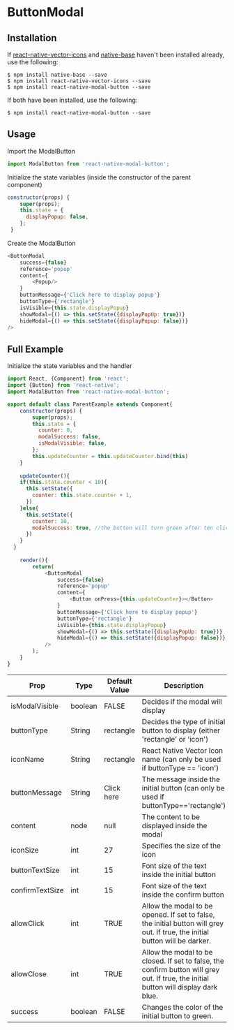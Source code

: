 ButtonModal
======

Installation
------
If [react-native-vector-icons](https://github.com/oblador/react-native-vector-icons) and [native-base](https://nativebase.io) haven't been installed already, use the following:
```
$ npm install native-base --save
$ npm install react-native-vector-icons --save
$ npm install react-native-modal-button --save 
```
If both have been installed, use the following:
```
$ npm install react-native-modal-button --save 
```

Usage
------
Import the ModalButton
```javascript
import ModalButton from 'react-native-modal-button';
```

Initialize the state variables (inside the constructor of the parent component)
```javascript
constructor(props) {
    super(props);
    this.state = {
      displayPopup: false,
    };
 }
```

Create the ModalButton
```javascript
<ButtonModal
    success={false}
    reference='popup'
    content={
        <Popup/>
    }
    buttonMessage={'Click here to display popup'}
    buttonType={'rectangle'}
    isVisible={this.state.displayPopup}
    showModal={() => this.setState({displayPopUp: true})}
    hideModal={() => this.setState({displayPopup: false})}
/>
```

Full Example
------
Initialize the state variables and the handler
```javascript
import React, {Component} from 'react';
import {Button} from 'react-native';
import ModalButton from 'react-native-modal-button';

export default class ParentExample extends Component{
    constructor(props) {
        super(props);
        this.state = {
          counter: 0,
          modalSuccess: false,
          isModalVisible: false,
        };
        this.updateCounter = this.updateCounter.bind(this)
    }
    
    updateCounter(){
    if(this.state.counter < 10){
      this.setState({
        counter: this.state.counter + 1,
      })
    }else{
      this.setState({
        counter: 10,
        modalSuccess: true, //the button will turn green after ten clicks
      })
    }
  }
    
    render(){
        return(
            <ButtonModal
                success={false}
                reference='popup'
                content={
                    <Button onPress={this.updateCounter}></Button>
                }
                buttonMessage={'Click here to display popup'}
                buttonType={'rectangle'}
                isVisible={this.state.displayPopup}
                showModal={() => this.setState({displayPopUp: true})}
                hideModal={() => this.setState({displayPopup: false})}
            />
        );
    }
}
```


| Prop            | Type    | Default Value | Description                                                                                                                          |
|-----------------|---------|---------------|-------------------------------------------------------------------------------------------|
| isModalVisible  | boolean | FALSE         | Decides if the modal will display                                                                                                |
| buttonType      | String  | rectangle     | Decides the type of initial button to display (either 'rectangle' or 'icon')                                                         |
| iconName        | String  | rectangle     | React Native Vector Icon name (can only be used if buttonType == 'icon')                                                             |
| buttonMessage   | String  | Click here    | The message inside the initial button (can only be used if buttonType=='rectangle')                                                  |
| content         | node    | null          | The content to be displayed inside the modal                                                                                         |
| iconSize        | int     | 27            | Specifies the size of the icon                                                                                                       |
| buttonTextSize  | int     | 15            | Font size of the text inside the initial button                                                                                      |
| confirmTextSize | int     | 15            | Font size of the text inside the confirm button                                                                                      |
| allowClick      | int     | TRUE          | Allow the modal to be opened. If set to false, the initial button will grey out. If true,                   the initial button will be darker.         |
| allowClose      | int     | TRUE          | Allow the modal to be closed. If set to false, the confirm button will grey out. If true, the initial button will display dark blue. |
| success         | boolean | FALSE         | Changes the color of the initial button to green.       
